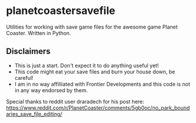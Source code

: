 # planetcoastersavefile
Utilities for working with save game files for the awesome game Planet Coaster.  Written in Python.

## Disclaimers
- This is just a start.  Don't expect it to do anything useful yet!
- This code might eat your save files and burn your house down, be careful!
- I am in no way affilliated with Frontier Developments and this code is not in any way endorsed by them.

Special thanks to reddit user draradech for his post here: https://www.reddit.com/r/PlanetCoaster/comments/5gb0oc/no_park_boundaries_save_file_editing/
